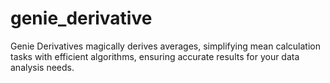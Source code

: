 # genie_derivative
Genie Derivatives magically derives averages, simplifying mean calculation tasks with efficient algorithms, ensuring accurate results for your data analysis needs.
